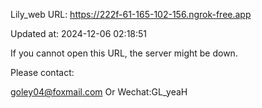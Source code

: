 Lily_web URL: https://222f-61-165-102-156.ngrok-free.app

Updated at: 2024-12-06 02:18:51

If you cannot open this URL, the server might be down.

Please contact: 

goley04@foxmail.com Or Wechat:GL_yeaH